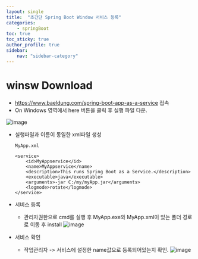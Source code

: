 ```yaml
---
layout: single
title:  "초간단 Spring Boot Window 서비스 등록"
categories:
    - springBoot
toc: true
toc_sticky: true
author_profile: true
sidebar:
    nav: "sidebar-category"
---
```


# winsw Download
* <https://www.baeldung.com/spring-boot-app-as-a-service> 접속
* On Windows 영역에서 here 버튼을 클릭 후 실행 파일 다운.

![image](https://github.com/sk4cks/ProgrammersSQL/assets/109573477/df2e096c-bd8e-4c74-8e3e-e84867fd7cef)

* 실행파일과 이름이 동일한 xml파일 생성

    ```
    MyApp.xml

    <service>
        <id>MyAppservice</id>
        <name>MyAppservice</name>
        <description>This runs Spring Boot as a Service.</description>
        <executable>java</executable>
        <arguments>-jar C:/my/myApp.jar</arguments>
        <logmode>rotate</logmode>
    </service>
    ```

* 서비스 등록
  * 관리자권한으로 cmd를 실행 후 MyApp.exe와 MyApp.xml이 있는 폴더 경로로 이동 후 install
  ![image](https://github.com/sk4cks/ProgrammersSQL/assets/109573477/a2a521b6-e702-4d00-8a86-0b84be46c5a8)


* 서비스 확인
  * 작업관리자 -> 서비스에 설정한 name값으로 등록되어있는지 확인.
  ![image](https://github.com/sk4cks/ProgrammersSQL/assets/109573477/1dd0824c-c5c9-4b00-b414-d521457729dd)
